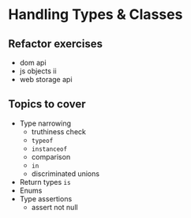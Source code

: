 # Handling Types & Classes

## Refactor exercises

- dom api
- js objects ii
- web storage api

## Topics to cover

- Type narrowing
  - truthiness check
  - `typeof`
  - `instanceof`
  - comparison
  - `in`
  - discriminated unions
- Return types `is`
- Enums
- Type assertions
  - assert not null
